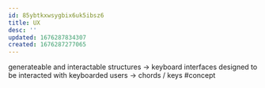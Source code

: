 ```yaml
---
id: 85ybtkxwsygbix6uk5ibsz6
title: UX
desc: ''
updated: 1676287834307
created: 1676287277065
---
```


generateable and interactable structures
-> keyboard interfaces designed to be interacted with keyboarded users
-> chords / keys #concept
